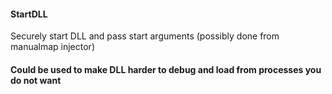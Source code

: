 #### StartDLL
Securely start DLL and pass start arguments (possibly done from manualmap injector)

#### Could be used to make DLL harder to debug and load from processes you do not want
